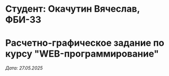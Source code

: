 # Студент: Окачутин Вячеслав, ФБИ-33

# Расчетно-графическое задание по курсу "WEB-программирование"

*Дата: 27.05.2025*